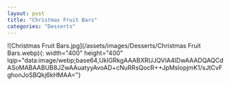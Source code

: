 ```yaml
---
layout: post
title: "Christmas Fruit Bars"
categories: "Desserts"
---
```

![Christmas Fruit Bars.jpg](/assets/images/Desserts/Christmas Fruit Bars.webp){: width="400" height="400" lqip="data:image/webp;base64,UklGRkgAAABXRUJQVlA4IDwAAADQAQCdASoMABAABUB8JZwAAuatyyAvoAD+cNuRRsQocR++JpMslopjmK1/sJtCvFghonJoSBQkj6kHMAA="}

